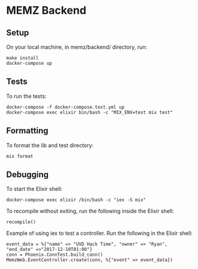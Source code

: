 # MEMZ Backend

## Setup

On your local machine, in memz/backend/ directory, run:

```
make install
docker-compose up
```

## Tests

To run the tests:

```
docker-compose -f docker-compose.test.yml up
docker-compose exec elixir bin/bash -c "MIX_ENV=test mix test"
```

## Formatting

To format the lib and test directory:

```
mix format
```

## Debugging

To start the Elixir shell:

```
docker-compose exec elixir /bin/bash -c "iex -S mix"
```
    
To recompile without exiting, run the following inside the Elixir shell:
    
```
recompile()
```

Example of using iex to test a controller. Run the following in the Elixir shell:

```
event_data = %{"name" => "UVD Hack Time", "owner" => "Ryan", "end_date" =>"2017-12-10T01:00"}
conn = Phoenix.ConnTest.build_conn()
MemzWeb.EventController.create(conn, %{"event" => event_data})
```
